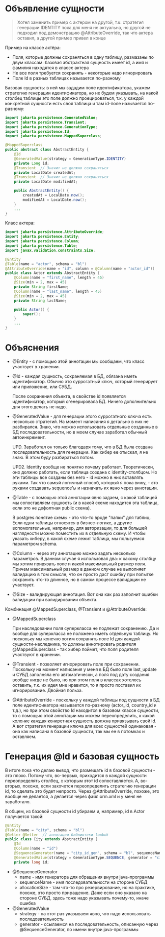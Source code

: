 # Объявление сущности

> Хотел заменить пример с актером на другой, т.к. стратегия генерации IDENTITY пока для меня не актуальна, но другой не подходил под демонстрацию @AttributeOverride, так что актера оставил, а другой пример привел в конце

Пример на классе актёра:

* Поля, которые должны сохраняться в одну таблицу, размазаны по двум классам: базовая абстрактная сущность имеет id, а имя и фамилия находятся в классе актера
* Не все поля требуется сохранять - некоторые надо игнорировать
* Поле Id в разных таблицах называется по-разному

Базовая сущность: в ней мы зададим поле идентификатора, укажем стратегию генерации идентификатора, но не будем указывать, на какой столбец таблицы это поле должно проецироваться, т.к. у каждой конкретной сущности есть своя таблица и там id-поле называется по-разному:

```java
import jakarta.persistence.GeneratedValue;
import jakarta.persistence.Transient;
import jakarta.persistence.GenerationType;
import jakarta.persistence.Id;
import jakarta.persistence.MappedSuperclass;

@MappedSuperclass
public abstract class AbstractEntity {
    @Id
    @GeneratedValue(strategy = GenerationType.IDENTITY)
    private Long id;
    @Transient  // Значит не должно сохраняться
    private LocalDate createdAt;
    @Transient  // Значит не должно сохраняться
    private LocalDate modifiedAt;

    public AbstractEntity() {
        createdAt = LocalDate.now();
        modifiedAt = LocalDate.now();
    }
    ...
}
```

Класс актера:

```java
import jakarta.persistence.AttributeOverride;
import jakarta.persistence.Entity;
import jakarta.persistence.Column;
import jakarta.persistence.Table;
import javax.validation.constraints.Size;

@Entity
@Table(name = "actor", schema = "bl")
@AttributeOverride(name = "id", column = @Column(name = "actor_id"))
public class Actor extends AbstractEntity {
    @Column(name = "first_name", length = 45)
    @Size(min = 2, max = 45)
    private String firstName;
    @Column(name = "last_name", length = 45)
    @Size(min = 2, max = 45)
    private String lastName;

    public Actor() {
        super();
    }
    ...
}
```

# Объяснения

* @Entity - с помощью этой аннотации мы сообщаем, что класс участвует в хранении.

* @Id - каждая сущность, сохраняемая в БД, обязана иметь идентификатор. Обычно это суррогатный ключ, который генерирует или приложение, или СУБД.

  После сохранения объекта, в свойстве id появляется идентификатор, который сгенерировала БД. Ничего дополнительно для этого делать не надо.

* @GeneratedValue - для генерации этого суррогатного ключа есть несколько стратегий. На момент написания я детально в них не разбирался. Знаю, что можно использовать отдельные созданные в БД последовательности, но в моем случае заработал обычный автоинкремент.

  UPD. Заработал он только благодаря тому, что в БД была создана последовательность для генерации. Как хибер ее отыскал, я не знаю. В этом буду разбираться потом.

  UPD2. Identity вообще не понятно почему работает. Теоретически, оно должно работать, если таблица создана с identity-столбцом. Но эти таблицы все созданы без него - id можно в них вставлять руками. Так что самый логичный способ, который я пока вижу, - это руками создавать sequence'ы и назначать их явно через аннотации.

* @Table - с помощью этой аннотации явно задаем, с какой таблицей мы сопоставляем сущность (и в какой схеме находится эта таблица, если это не дефолтная public схема).

  В postgres понятие схемы - это что-то вроде "папки" для таблиц. Если одни таблицы относятся в бизнес-логике, а другие вспомогательные, например, для авторизации, то для большей наглядности можно поместить их в отдельную схему. И чтобы указать хиберу, в какой схеме лежит таблица, мы пользуемся параметром schema.

* @Column - через эту аннотацию можно задать несколько параметров. В данном случае я использовал два: к какому столбцу мы хотим привязать поле и какой максимальный размер поля. Причем максимальный размер в данном случае не выполняет валидацию в том смысле, что он просто даст ошибку при попытке сохранить что-то длинное, но в самом процессе валидации не участвует.

* @Size - валидирующая аннотация. Вот она как раз заполнит ошибки валидации при валидировании объекта.

Комбинация @MappedSuperclass, @Transient и @AttributeOverride:

* @MappedSuperclass

  При наследовании поля суперкласса не подлежат сохранению. Да и вообще для суперкласса не положено иметь отдельную таблицу. Но поскольку мы конечно хотим сохранять поле Id для каждой сущности-наследника, то должны аннотировать родителя @MappedSuperclass - так хибер поймет, что поля родителя участвуют в хранении.

* @Transient - позволяет игнорировать поле при сохранении. Поскольку на момент написания у меня в БД было поле last_update и СУБД заполняла его автоматически, а поля под дату создания вообще нигде не было, но при этом поля в классах хотелось оставить, т.к. их идея мне нравится, то я просто поставил их игнорирование. Двойная польза.

* @AttributeOverride - поскольку у каждой таблицы под сущности в БД поле идентификатора называется по-разному (actor_id, country_id и т.д.), но при этом свойство Id находится в базовом классе сущности, то с помощью этой аннотации мы можем переопределить, к какой колонке каждая конкретная сущность должна привязывать свой id. А вот стратегия генерации ключа для всех сущностей одинаковая - она как написана в базовой сущности, так мы ее в потомках и оставляем.

# Генерация @Id и базовая сущность

В итоге пока что делаю вывод, что размещать id в базовой сущности - это плохо. Потому что, во-первых, приходится в каждой сущности переопределять столбец, с которым этот id сопоставляется. А, во-вторых, похоже, если захочется переопределить стратегию генерации id, то сделать это будет непросто. Через @AttributeOverride, похоже, это вообще не делается, а делается через файл orm.xml и у меня не заработало.

В общем, из базовой сущности id убираем и, например, id в Actor получается такой:

```java
@Entity
@Table(name = "city", schema = "bl")
@Getter @Setter  // аннотации библиотеки lombok
public class City extends AbstractEntity {
    @Id
    @Column(name = "id")
    @SequenceGenerator(name = "city_id_gen", schema = "bl", sequenceName = "city_id_seq", allocationSize = 1)
    @GeneratedValue(strategy = GenerationType.SEQUENCE, generator = "city_id_gen")
    private long id;
```

* @SequenceGenerator
  * name - имя генератора для обращения внутри java-программы
  * sequenceName - имя последовательности на стороне СУБД
  * allocationSize - там что-то про резервирование, но на практике, похоже, это просто приращение. Даже если оно указано на стороне СУБД, здесь тоже надо указывать почему-то, иначе ошибка
* @GeneratedValue
  * strategy - на этот раз указываем явно, что надо использовать последовательность
  * generator - ссылаемся на последовательность, описанную через @SequenceGenerator, по имени внутри java-программы